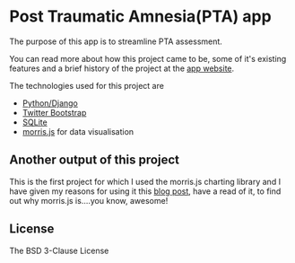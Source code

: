 # Post Traumatic Amnesia(PTA) app

The purpose of this app is to streamline PTA assessment. 

You can read more about how this project came to be, some of it's existing features and a brief history of the project at the [app website].

The technologies used for this project are

  - [Python/Django]
  - [Twitter Bootstrap]
  - [SQLite]
  - [morris.js] for data visualisation

Another output of this project
----
This is the first project for which I used the morris.js charting library and I have given my reasons for using it this [blog post], have a read of it, to find out why morris.js is....you know, awesome!  



License
----

The BSD 3-Clause License


[Morris.js]:http://morrisjs.github.io/morris.js/
[Python/Django]:https://www.djangoproject.com/
[Twitter Bootstrap]:http://twitter.github.com/bootstrap/
[SQLite]: https://www.sqlite.org/
[app website]: www.posttraumaticamnesia.com
[blog post]: http://captaindanko.blogspot.com.au/2014/06/open-source-html5-visualisation-library.html